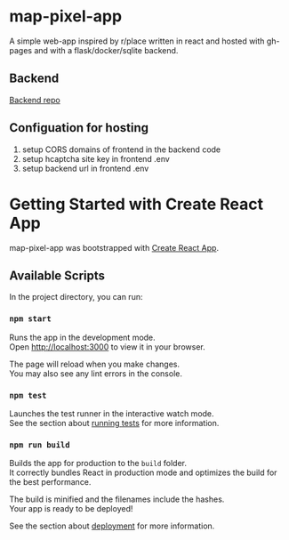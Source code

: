 # map-pixel-app

A simple web-app inspired by r/place written in react and hosted with gh-pages and with a flask/docker/sqlite backend.

## Backend
[Backend repo](https://github.com/JakeTurner616/map-pixel-backend)

## Configuation for hosting

1) setup CORS domains of frontend in the backend code
2) setup hcaptcha site key in frontend .env
3) setup backend url in frontend .env

# Getting Started with Create React App

map-pixel-app was bootstrapped with [Create React App](https://github.com/facebook/create-react-app).

## Available Scripts

In the project directory, you can run:

### `npm start`

Runs the app in the development mode.\
Open [http://localhost:3000](http://localhost:3000) to view it in your browser.

The page will reload when you make changes.\
You may also see any lint errors in the console.

### `npm test`

Launches the test runner in the interactive watch mode.\
See the section about [running tests](https://facebook.github.io/create-react-app/docs/running-tests) for more information.

### `npm run build`

Builds the app for production to the `build` folder.\
It correctly bundles React in production mode and optimizes the build for the best performance.

The build is minified and the filenames include the hashes.\
Your app is ready to be deployed!

See the section about [deployment](https://facebook.github.io/create-react-app/docs/deployment) for more information.

